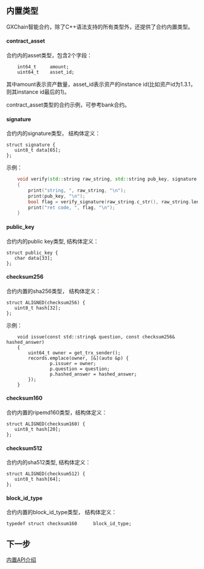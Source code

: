 ## 内置类型
GXChain智能合约，除了C++语法支持的所有类型外，还提供了合约内置类型。

#### contract_asset
合约内的asset类型，包含2个字段：
```
    int64_t     amount;
    uint64_t    asset_id;
```
其中amount表示资产数量，asset_id表示资产的instance id(比如资产id为1.3.1， 则其instance id最后的1)。

contract_asset类型的合约示例，可参考bank合约。

#### signature

合约内的signature类型， 结构体定义：
```
struct signature {
   uint8_t data[65];
};
```

示例：
```c++
    void verify(std::string raw_string, std::string pub_key, signature sig)
    {   
        print("string, ", raw_string, "\n");
        print(pub_key, "\n");
        bool flag = verify_signature(raw_string.c_str(), raw_string.length(), &sig, pub_key.c_str(), pub_key.length());
        print("ret code, ", flag, "\n");
    } 
 ```


#### public_key
合约内的public key类型, 结构体定义：
```
struct public_key {
   char data[33];
};
```


#### checksum256
合约内置的sha256类型， 结构体定义：
```
struct ALIGNED(checksum256) {
   uint8_t hash[32];
};
```

示例：
```
    void issue(const std::string& question, const checksum256& hashed_answer)
    {   
        uint64_t owner = get_trx_sender();
        records.emplace(owner, [&](auto &p) {
                p.issuer = owner;
                p.question = question;
                p.hashed_answer = hashed_answer;
        }); 
    }  
```


#### checksum160
合约内置的ripemd160类型，结构体定义：
```
struct ALIGNED(checksum160) {
   uint8_t hash[20];
};
```

#### checksum512
合约内的sha512类型, 结构体定义：
```
struct ALIGNED(checksum512) {
   uint8_t hash[64];
};
```

#### block_id_type
合约内置的block_id_type类型， 结构体定义：
```
typedef struct checksum160      block_id_type;
```


## 下一步
[内置API介绍](./apis.html)